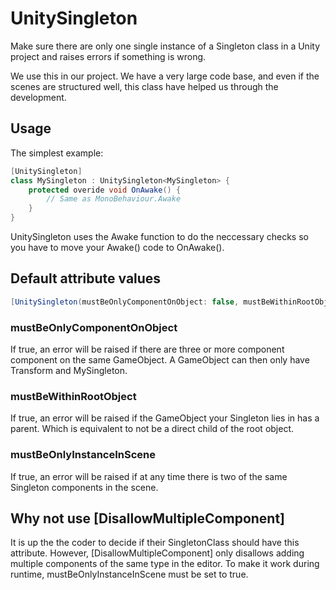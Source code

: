 # UnitySingleton
Make sure there are only one single instance of a Singleton class in a Unity project and raises errors if something is wrong.

We use this in our project. We have a very large code base, and even if the scenes are structured well, this class have helped us through the development.

## Usage
The simplest example:
```C#
[UnitySingleton]
class MySingleton : UnitySingleton<MySingleton> {
    protected overide void OnAwake() {
        // Same as MonoBehaviour.Awake
    }
}
```

UnitySingleton uses the Awake function to do the neccessary checks so you have to move your Awake() code to OnAwake().

## Default attribute values
```C#
[UnitySingleton(mustBeOnlyComponentOnObject: false, mustBeWithinRootObject: false, mustBeOnlyInstanceInScene: true)]
```

### mustBeOnlyComponentOnObject
If true, an error will be raised if there are three or more component component on the same GameObject. A GameObject can then only have Transform and MySingleton.

### mustBeWithinRootObject
If true, an error will be raised if the GameObject your Singleton lies in has a parent. Which is equivalent to not be a direct child of the root object.

### mustBeOnlyInstanceInScene
If true, an error will be raised if at any time there is two of the same Singleton components in the scene.


## Why not use [DisallowMultipleComponent]
It is up the the coder to decide if their SingletonClass should have this attribute. 
However, [DisallowMultipleComponent] only disallows adding multiple components of the same type in the editor. To make it work during runtime, mustBeOnlyInstanceInScene must be set to true.
